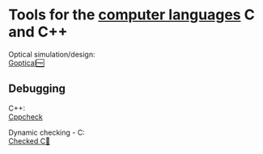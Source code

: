 
# Tools for the [computer languages](https://trendless.tech/langs) C and C++

Optical simulation/design:  
[Goptical🆓](https://www.gnu.org/software/goptical/)

## Debugging

C++:  
[Cppcheck](https://cppcheck.sourceforge.io/)

Dynamic checking - C:  
[Checked C🧛](https://github.com/Microsoft/checkedc)

